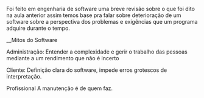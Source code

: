 Foi feito em engenharia de software uma breve revisão sobre o que foi dito na aula anterior assim temos base pra falar sobre deterioração de um software sobre a perspectiva dos problemas e exigências que um programa adquire durante o tempo. 

__Mitos do Software

Administração:
Entender a complexidade e gerir o trabalho das pessoas mediante a um rendimento que não é incerto

Cliente:
Definição clara do software, impede erros grotescos de interpretação.

Profissional
A manutenção é de quem faz.
